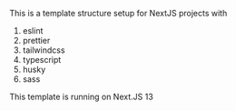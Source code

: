 This is a template structure setup for NextJS projects with

1. eslint
2. prettier
3. tailwindcss
4. typescript
5. husky
6. sass

This template is running on Next.JS 13
